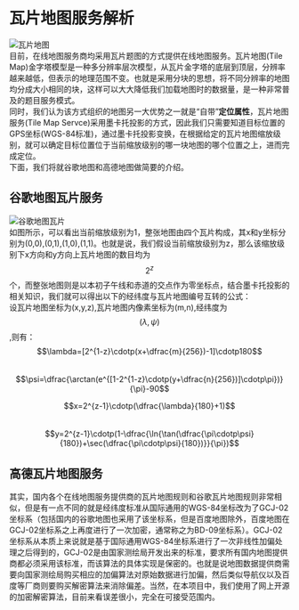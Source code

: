 # 瓦片地图服务解析
![瓦片地图](https://i.loli.net/2017/11/16/5a0d8bee7805e.jpg
 "瓦片地图示意图")  
目前，在线地图服务商均采用瓦片题图的方式提供在线地图服务。瓦片地图(Tile Map)金字塔模型是一种多分辨率层次模型，从瓦片金字塔的底层到顶层，分辨率越来越低，但表示的地理范围不变。也就是采用分块的思想，将不同分辨率的地图均分成大小相同的块，这样可以大大降低我们加载地图时的数据量，是一种非常普及的题目服务模式。  
同时，我们认为该方式组织的地图另一大优势之一就是“自带”**定位属性**，瓦片地图服务(Tile Map Servce)采用墨卡托投影的方式，因此我们只需要知道目标位置的GPS坐标(WGS-84标准)，通过墨卡托投影变换，在根据给定的瓦片地图缩放级别，就可以确定目标位置位于当前缩放级别的哪一块地图的哪个位置之上，进而完成定位。  
下面，我们将就谷歌地图和高德地图做简要的介绍。

## 谷歌地图瓦片服务
![谷歌地图瓦片](https://i.loli.net/2017/11/16/5a0d8dc8be579.png "谷歌地图瓦片示意图")  
如图所示，可以看出当前缩放级别为1，整张地图由四个瓦片构成，其x和y坐标分别为(0,0),(0,1),(1,0),(1,1)。也就是说，我们假设当前缩放级别为z，那么该缩放级别下x方向和y方向上瓦片地图的数目均为$$2^z$$个，而整张地图则是以本初子午线和赤道的交点作为零坐标点，结合墨卡托投影的相关知识，我们就可以得出以下的经纬度与瓦片地图编号互转的公式：  
设瓦片地图坐标为(x,y,z),瓦片地图内像素坐标为(m,n),经纬度为$$(\lambda,\psi)$$,则有：  
$$\lambda=[2^{1-z}\cdotp(x+\dfrac{m}{256})-1]\cdotp180$$  
$$\psi=\dfrac{\arctan(e^{[1-2^{1-z}\cdotp(y+\dfrac{n}{256})]\cdotp\pi})}{\pi}-90$$  

$$x=2^{z-1}\cdotp(\dfrac{\lambda}{180}+1)$$  
$$y=2^{z-1}\cdotp(1-\dfrac{\ln{\tan(\dfrac{\pi\cdotp\psi}{180})+\sec(\dfrac{\pi\cdotp\psi}{180})}}{\pi})$$

## 高德瓦片地图服务
其实，国内各个在线地图服务提供商的瓦片地图规则和谷歌瓦片地图规则非常相似，但是有一点不同的就是经纬度标准从国际通用的WGS-84坐标改为了GCJ-02坐标系（包括国内的谷歌地图也采用了该坐标系，但是百度地图除外，百度地图在GCJ-02坐标系之上再度进行了一次加密，通常称之为BD-09坐标系）。GCJ-02坐标系从本质上来说就是基于国际通用WGS-84坐标系进行了一次非线性加偏处理之后得到的，GCJ-02是由国家测绘局开发出来的标准，要求所有国内地图提供商都必须采用该标准，而该算法的具体实现是保密的。也就是说地图数据提供商需要向国家测绘局购买相应的加偏算法对原始数据进行加偏，然后类似导航仪以及百度等厂商则要购买解密算法来消除偏差。当然，在本项目中，我们使用了网上开源的加密解密算法，目前来看误差很小，完全在可接受范围内。
